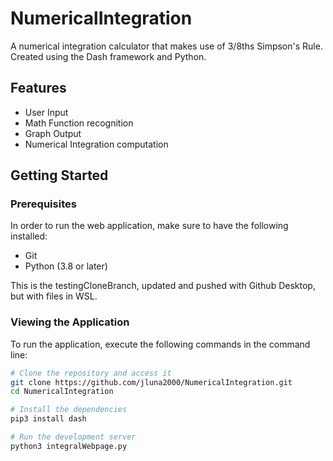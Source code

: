 # NumericalIntegration
A numerical integration calculator that makes use of 3/8ths Simpson's Rule. Created using the Dash framework and Python.

## Features
* User Input
* Math Function recognition
* Graph Output
* Numerical Integration computation

## Getting Started

### Prerequisites
In order to run the web application, make sure to have the following installed:
* Git
* Python (3.8 or later)

This is the testingCloneBranch, updated and pushed with Github Desktop, but with files in WSL.

### Viewing the Application
To run the application, execute the following commands in the command line:
```bash
# Clone the repository and access it
git clone https://github.com/jluna2000/NumericalIntegration.git
cd NumericalIntegration

# Install the dependencies
pip3 install dash

# Run the development server
python3 integralWebpage.py
```
